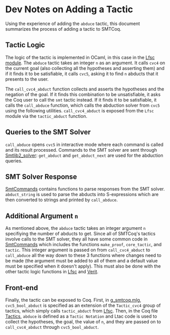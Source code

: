 # Dev Notes on Adding a Tactic
Using the experience of adding the `abduce` tactic, this document summarizes the process of adding a tactic to SMTCoq.

## Tactic Logic
The logic of the tactic is implemented in OCaml, in this case in the [Lfsc module](../src/lfsc/lfsc.ml). The 
`abduce` tactic takes an integer `n` as an argument. It calls `cvc4` on the current goal (also collecting all the 
hypotheses and asserting them) and if it finds it to be satisfiable, it calls `cvc5`, asking it to find `n` abducts
that it presents to the user.

The `call_cvc4_abduct` function collects and asserts the hypotheses and the negation of the goal. If it finds this 
combination to be unsatisfiable, it asks the Coq user to call the `smt` tactic instead. If it finds it to be satisfiable,
it calls the `call_abduce` function, which calls the abduction solver from `cvc5` using the following utilities. 
`call_cvc4_abduct` is exposed from the `Lfsc` module via the `tactic_abduct` function.

## Queries to the SMT Solver
`call_abduce` opens `cvc5` in interactive mode where each command is called and its result processed. Commands to the SMT solver 
are sent through [Smtlib2_solver](../src/smtlib2/smtlib2_solver.ml): `get_abduct` and `get_abduct_next` are used for the 
abduction queries.

## SMT Solver Response
[SmtCommands](../src/trace/smtCommands.ml) contains functions to parse responses from the SMT solver. `abduct_string` is used to 
parse the abducts into S-expressions which are then converted to strings and printed by `call_abduce`.

## Additional Argument `n`
As mentioned above, the `abduce` tactic takes an integer argument `n` specifiying the number of abducts to get. Since all of SMTCoq's
tactics involve calls to the SMT solver, they all have some common code in [SmtCommands](../src/trace/smtCommands.ml) which 
includes the functions `make_proof`, `core_tactic`, and `tactic`. This integer argument is passed on from `call_cvc4_abduct` to
`call_abduce` all the way down to these 3 functions where changes need to be made (the argument must be added to all of them and
a default value must be specified when it doesn't apply). This must also be done with the other tactic logic functions in 
[Lfsc](../src/lfsc/lfsc.ml) and [Verit](../src/verit/verit.ml).

## Front-end
Finally, the tactic can be exposed to Coq. First, in [g_smtcoq.mlg](../src/g_smtcoq.mlg), `cvc5_bool_abduct` is specified as 
an extension of the `Tactic_cvc4` group of tactics, which simply calls `tactic_abduct` from [Lfsc](../src/lfsc/lfsc.ml).
Then, in the Coq file [Tactics](../src/Tactics.v), `abduce` is defined as a `Tactic Notation` and Ltac code is used to 
collect the hypotheses, the goal, the value of `n`, and they are passed on to `call_cvc4_abduct` through `cvc5_bool_abduct`.